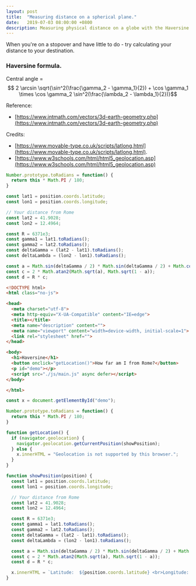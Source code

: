 ```yaml
---
layout: post
title:  "Measuring distance on a spherical plane."
date:   2019-07-03 08:00:00 +0800
description: Measuring physical distance on a globe with the Haversine formula.
---
```


When you're on a stopover and have little to do - try calculating your distance to your destination.


### Haversine formula.

Central angle = $$ 2 \arcsin \sqrt{\sin^2(\frac{\gamma_2 - \gamma_1}{2}) + \cos \gamma_1 \times \cos \gamma_2 \sin^2(\frac{\lambda_2 - \lambda_1}{2})}$$

Reference:

* [https://www.intmath.com/vectors/3d-earth-geometry.php](https://www.intmath.com/vectors/3d-earth-geometry.php)

Credits: 

* [https://www.movable-type.co.uk/scripts/latlong.html](https://www.movable-type.co.uk/scripts/latlong.html).
* [https://www.w3schools.com/html/html5_geolocation.asp](https://www.w3schools.com/html/html5_geolocation.asp)


```js
Number.prototype.toRadians = function() {
  return this * Math.PI / 180;
}

const lat1 = position.coords.latitude;
const lon1 = position.coords.longitude;

// Your distance from Rome
const lat2 = 41.9028;
const lon2 = 12.4964;

const R = 6371e3;
const gamma1 = lat1.toRadians();
const gamma2 = lat2.toRadians();
const deltaGamma = (lat2 - lat1).toRadians();
const deltaLambda = (lon2 - lon1).toRadians();

const a = Math.sin(deltaGamma / 2) * Math.sin(deltaGamma / 2) + Math.cos(gamma1) * Math.cos(gamma2) * Math.sin(deltaLambda / 2) * Math.sin(deltaLambda / 2);
const c = 2 * Math.atan2(Math.sqrt(a), Math.sqrt(1 - a));
const d = R * c;
```



```html
<!DOCTYPE html>
<html class="no-js">

<head>
  <meta charset="utf-8">
  <meta http-equiv="X-UA-Compatible" content="IE=edge">
  <title></title>
  <meta name="description" content="">
  <meta name="viewport" content="width=device-width, initial-scale=1">
  <link rel="stylesheet" href="">
</head>

<body>
  <h1>Haversine</h1>
  <button onclick="getLocation()">How far am I from Rome?</button>
  <p id="demo"></p>
  <script src="./js/main.js" async defer></script>
</body>

</html>
```

```js
const x = document.getElementById("demo");

Number.prototype.toRadians = function() {
  return this * Math.PI / 180;
}

function getLocation() {
  if (navigator.geolocation) {
    navigator.geolocation.getCurrentPosition(showPosition);
  } else {
    x.innerHTML = "Geolocation is not supported by this browser.";
  }
}

function showPosition(position) {
  const lat1 = position.coords.latitude;
  const lon1 = position.coords.longitude;

  // Your distance from Rome
  const lat2 = 41.9028;
  const lon2 = 12.4964;

  const R = 6371e3;
  const gamma1 = lat1.toRadians();
  const gamma2 = lat2.toRadians();
  const deltaGamma = (lat2 - lat1).toRadians();
  const deltaLambda = (lon2 - lon1).toRadians();

  const a = Math.sin(deltaGamma / 2) * Math.sin(deltaGamma / 2) + Math.cos(gamma1) * Math.cos(gamma2) * Math.sin(deltaLambda / 2) * Math.sin(deltaLambda / 2);
  const c = 2 * Math.atan2(Math.sqrt(a), Math.sqrt(1 - a));
  const d = R * c;

  x.innerHTML = `Latitude:  ${position.coords.latitude} <br>Longitude: ${position.coords.longitude}<br> Distance is: ${Math.round(d / 1000)} km.`;
}
```